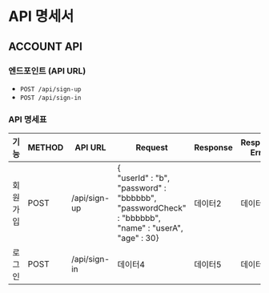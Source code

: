 # API 명세서

## ACCOUNT API

### 엔드포인트 (API URL)
- `POST /api/sign-up`
- `POST /api/sign-in`

### API 명세표

| 기능    | METHOD   | API URL    |Request| Response| Response Error|
|----------|----------|----------|----------|----------|----------|
|회원 가입 | POST  | /api/sign-up  | {<br>"userId" : "b",<br>"password" : "bbbbbb",<br>"passwordCheck" : "bbbbbb",<br>"name" : "userA",<br>"age" : 30}  | 데이터2  | 데이터3  |
|  로그인  | POST  | /api/sign-in  | 데이터4  | 데이터5  | 데이터6  |